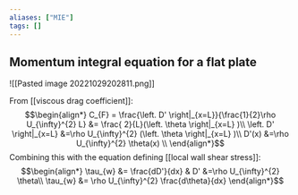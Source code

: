 ```yaml
---
aliases: ["MIE"]
tags: []
---
```


## Momentum integral equation for a flat plate

![[Pasted image 20221029202811.png]]

From [[viscous drag coefficient]]:
$$\begin{align*}
C_{F} = \frac{\left. D' \right|_{x=L}}{\frac{1}{2}\rho  U_{\infty}^{2} L} &= \frac{ 2}{L}(\left. \theta \right|_{x=L}  )\\
\left. D' \right|_{x=L} &=\rho  U_{\infty}^{2} (\left. \theta \right|_{x=L}  )\\
D'(x) &=\rho  U_{\infty}^{2}  \theta(x)  \\
\end{align*}$$
Combining this with the equation defining [[local wall shear stress]]:
$$\begin{align*}
\tau_{w} &= \frac{dD'}{dx} & D' &=\rho  U_{\infty}^{2}  \theta\\
\tau_{w} &= \rho  U_{\infty}^{2} \frac{d\theta}{dx}
\end{align*}$$